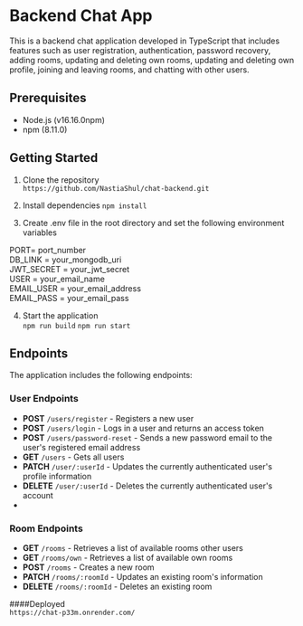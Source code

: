# Backend Chat App
This is a backend chat application developed in TypeScript that includes features such as user registration, authentication, password recovery, adding rooms, updating and deleting own rooms, updating and deleting own profile, joining and leaving rooms, and chatting with other users.

## Prerequisites
- Node.js (v16.16.0npm)  
- npm (8.11.0)  

## Getting Started
1. Clone the repository  
`https://github.com/NastiaShul/chat-backend.git`  

2. Install dependencies
`npm install`

3. Create .env file in the root directory and set the following environment variables

PORT= port_number  
DB_LINK = your_mongodb_uri  
JWT_SECRET = your_jwt_secret  
USER = your_email_name  
EMAIL_USER = your_email_address  
EMAIL_PASS = your_email_pass  

4. Start the application  
`npm run build` 
`npm run start`  

## Endpoints 
The application includes the following endpoints:  

### User Endpoints  
- **POST** `/users/register` - Registers a new user
- **POST** `/users/login` - Logs in a user and returns an access token
- **POST** `/users/password-reset` - Sends a new password email to the user's registered email address
- **GET** `/users` - Gets all users
- **PATCH** `/user/:userId` - Updates the currently authenticated user's profile information
- **DELETE** `/user/:userId` - Deletes the currently authenticated user's account
-
### Room Endpoints  
- **GET** `/rooms` - Retrieves a list of available rooms other users  
- **GET** `/rooms/own` - Retrieves a list of available own rooms  
- **POST** `/rooms` - Creates a new room
- **PATCH** `/rooms/:roomId` - Updates an existing room's information
- **DELETE** `/rooms/:roomId` - Deletes an existing room


####Deployed  
`https://chat-p33m.onrender.com/`
